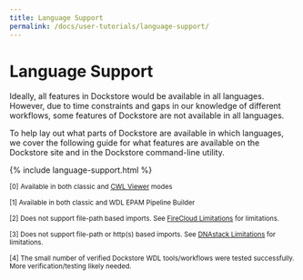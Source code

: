 ```yaml
---
title: Language Support
permalink: /docs/user-tutorials/language-support/
---
```


# Language Support

Ideally, all features in Dockstore would be available in all languages. 
However, due to time constraints and gaps in our knowledge of different workflows, some features of Dockstore are not available in all languages. 

To help lay out what parts of Dockstore are available in which languages, we cover the following guide for what features are available on the Dockstore site and in the Dockstore command-line utility. 

{% include language-support.html %}

<sup>[0] Available in both classic and <a href="https://view.commonwl.org/">CWL Viewer</a> modes 
</sup>

<sup>[1] Available in both classic and WDL EPAM Pipeline Builder
</sup>

<sup>[2] Does not support file-path based imports. See [FireCloud Limitations](/docs/user-tutorials/firecloud-launch-with/#limitations) for limitations.
</sup>

<sup>[3] Does not support file-path or http(s) based imports. See [DNAstack Limitations](/docs/user-tutorials/dnastack-launch-with/#limitations) for limitations.
</sup>

<sup> [4] The small number of verified Dockstore WDL tools/workflows were tested successfully.  More verification/testing likely needed.</sup>
